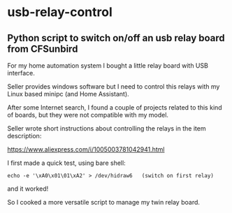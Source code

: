 # usb-relay-control
## Python script to switch on/off an usb relay board from CFSunbird

For my home automation system I bought a little relay board with USB interface.

Seller provides windows software but I need to control this relays with my Linux based minipc (and Home Assistant). 

After some Internet search, I found a couple of projects related to this kind of boards, but they were not compatible with my model.

Seller wrote short instructions about controlling the relays in the item description:

https://www.aliexpress.com/i/1005003781042941.html

I first made a quick test, using bare shell:
```
echo -e '\xA0\x01\01\xA2' > /dev/hidraw6   (switch on first relay)
```
and it worked!

So I cooked a more versatile script to manage my twin relay board.
